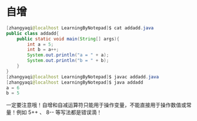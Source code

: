 # 自增

  ~~~ java
  [zhangyaqi@localhost LearningByNotepad]$ cat addadd.java 
  public class addadd{
	  public static void main(String[] args){
		  int a = 5;
		  int b = a++;
		  System.out.println("a = " + a);		
		  System.out.println("b = " + b);	
	  }
  }
  [zhangyaqi@localhost LearningByNotepad]$ javac addadd.java 
  [zhangyaqi@localhost LearningByNotepad]$ java addadd
  a = 6
  b = 5
  ~~~

  一定要注意哦！自增和自减运算符只能用于操作变量，不能直接用于操作数值或常量！例如 5++ 、 8-- 等写法都是错误滴！

